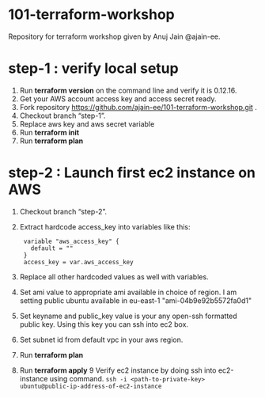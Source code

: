 # 101-terraform-workshop
Repository for terraform workshop given by Anuj Jain @ajain-ee.


# step-1 : verify local setup
1. Run **terraform version** on the command line and verify it is 0.12.16. 
2. Get your AWS account access key and access secret ready.
3. Fork repository https://github.com/ajain-ee/101-terraform-workshop.git .
4. Checkout branch “step-1”.
5. Replace aws key and aws secret variable 
6. Run **terraform init**
7. Run **terraform plan**

# step-2 : Launch first ec2 instance on AWS
1. Checkout branch “step-2”. 
2. Extract hardcode access_key into variables like this:
   
   ```
    variable "aws_access_key" {
      default = ""
    }
    access_key = var.aws_access_key
    ``` 
3. Replace all other hardcoded values as well with variables.    
4. Set ami value to appropriate ami available in choice of region. 
   I am setting public ubuntu available in eu-east-1 "ami-04b9e92b5572fa0d1"
5. Set keyname and public_key value is your any open-ssh formatted public key. Using
   this key you can ssh into ec2 box.
6. Set subnet id from default vpc in your aws region.
7. Run **terraform plan**
8. Run **terraform apply**
9  Verify ec2 instance by doing ssh into ec2-instance using command.
   `ssh -i <path-to-private-key> ubuntu@public-ip-address-of-ec2-instance`    
